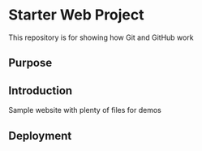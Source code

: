 # Starter Web Project

This repository is for showing how Git and GitHub work

## Purpose
## Introduction
Sample website with plenty of files for demos

## Deployment
